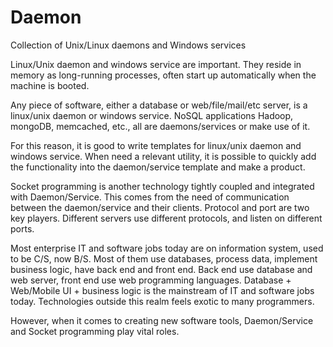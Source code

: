 Daemon
======

Collection of Unix/Linux daemons and Windows services


Linux/Unix daemon and windows service are important. They reside in memory as long-running processes, often start up automatically when the machine is booted.

Any piece of software, either a database or web/file/mail/etc server, is a linux/unix daemon or windows service. NoSQL applications Hadoop, mongoDB, memcached, etc., all are daemons/services or make use of it.

For this reason, it is good to write templates for linux/unix daemon and windows service. When need a relevant utility, it is possible to quickly add the functionality into the daemon/service template and make a product.

Socket programming is another technology tightly coupled and integrated with Daemon/Service. This comes from the need of communication between the daemon/service and their clients.  Protocol and port are two key players.  Different servers use different protocols, and listen on different ports.

Most enterprise IT and software jobs today are on information system, used to be C/S, now B/S. Most of them use databases, process data, implement business logic, have back end and front end. Back end use database and web server, front end use web programming languages. Database + Web/Mobile UI + business logic is the mainstream of IT and software jobs today. Technologies outside this realm feels exotic to many programmers.

However, when it comes to creating new software tools, Daemon/Service and Socket programming play vital roles.

